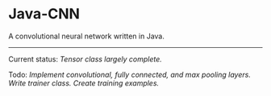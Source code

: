 # Java-CNN
A convolutional neural network written in Java.

---

Current status: *Tensor class largely complete.*

Todo: *Implement convolutional, fully connected, and max pooling layers. Write trainer class. Create training examples.*
